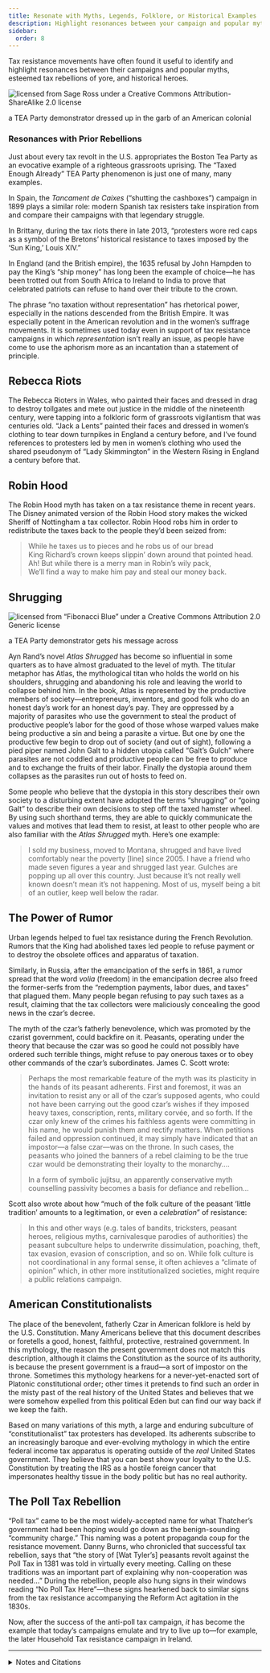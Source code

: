 ```yaml
---
title: Resonate with Myths, Legends, Folklore, or Historical Examples
description: Highlight resonances between your campaign and popular myths, esteemed tax rebellions of yore, and historical heroes.
sidebar:
  order: 8
---
```

Tax resistance movements have often found it useful to identify and highlight resonances between their campaigns and popular myths, esteemed tax rebellions of yore, and historical heroes.

![licensed from Sage Ross under a Creative Commons Attribution-ShareAlike 2.0 license](../../../assets/tricorner-hat.gif)
<figcaption>a TEA Party demonstrator dressed up in the garb of an American colonial</figcaption>

### Resonances with Prior Rebellions

Just about every tax revolt in the U.S. appropriates the Boston Tea Party as an evocative example of a righteous grassroots uprising.
The “Taxed Enough Already” TEA Party phenomenon is just one of many, many examples.

In Spain, the <i>Tancament de Caixes</i> (“shutting the cashboxes”) campaign in 1899 plays a similar role: modern Spanish tax resisters take inspiration from and compare their campaigns with that legendary struggle.

In Brittany, during the tax riots there in late 2013, “protesters wore red caps as a symbol of the Bretons’ historical resistance to taxes imposed by the ‘Sun King,’ Louis XIV.”

In England (and the British empire), the 1635 refusal by John Hampden to pay the King’s “ship money” has long been the example of choice—he has been trotted out from South Africa to Ireland to India to prove that celebrated patriots can refuse to hand over their tribute to the crown.

The phrase “no taxation without representation” has rhetorical power, especially in the nations descended from the British Empire.
It was especially potent in the American revolution and in the women’s suffrage movements.
It is sometimes used today even in support of tax resistance campaigns in which <em>representation</em> isn’t really an issue, as people have come to use the aphorism more as an incantation than a statement of principle.

## Rebecca Riots

The Rebecca Rioters in Wales, who painted their faces and dressed in drag to destroy tollgates and mete out justice in the middle of the nineteenth century, were tapping into a folkloric form of grassroots vigilantism that was centuries old.
“Jack a Lents” painted their faces and dressed in women’s clothing to tear down turnpikes in England a century before, and I’ve found references to protesters led by men in women’s clothing who used the shared pseudonym of “Lady Skimmington” in the Western Rising in England a century before that.

## Robin Hood

The Robin Hood myth has taken on a tax resistance theme in recent years.
The Disney animated version of the Robin Hood story makes the wicked Sheriff of Nottingham a tax collector.
Robin Hood robs him in order to redistribute the taxes back to the people they’d been seized from:

> While he taxes us to pieces and he robs us of our bread<br />
> King Richard’s crown keeps slippin’ down around that pointed head.<br />
> Ah! But while there is a merry man in Robin’s wily pack,<br />
> We’ll find a way to make him pay and steal our money back.

## Shrugging

![licensed from “Fibonacci Blue” under a Creative Commons Attribution 2.0 Generic license](../../../assets/atlas-shrugs.gif)
<figcaption>a TEA Party demonstrator gets his message across</figcaption>

Ayn Rand’s novel <i>Atlas Shrugged</i> has become so influential in some quarters as to have almost graduated to the level of myth.
The titular metaphor has Atlas, the mythological titan who holds the world on his shoulders, shrugging and abandoning his role and leaving the world to collapse behind him.
In the book, Atlas is represented by the productive members of society—entrepreneurs, inventors, and good folk who do an honest day’s work for an honest day’s pay.
They are oppressed by a majority of parasites who use the government to steal the product of productive people’s labor for the good of those whose warped values make being productive a sin and being a parasite a virtue.
But one by one the productive few begin to drop out of society (and out of sight), following a pied piper named John Galt to a hidden utopia called “Galt’s Gulch” where parasites are not coddled and productive people can be free to produce and to exchange the fruits of their labor.
Finally the dystopia around them collapses as the parasites run out of hosts to feed on.

Some people who believe that the dystopia in this story describes their own society to a disturbing extent have adopted the terms “shrugging” or “going Galt” to describe their own decisions to step off the taxed hamster wheel.
By using such shorthand terms, they are able to quickly communicate the values and motives that lead them to resist, at least to other people who are also familiar with the <i>Atlas Shrugged</i> myth.
Here’s one example:

> I sold my business, moved to Montana, shrugged and have lived comfortably near the poverty [line] since 2005. I have a friend who made seven figures a year and shrugged last year. Gulches are popping up all over this country. Just because it’s not really well known doesn’t mean it’s not happening. Most of us, myself being a bit of an outlier, keep well below the radar.

## The Power of Rumor

Urban legends helped to fuel tax resistance during the French Revolution.
Rumors that the King had abolished taxes led people to refuse payment or to destroy the obsolete offices and apparatus of taxation.

Similarly, in Russia, after the emancipation of the serfs in 1861, a rumor spread that the word <i>volia</i> (freedom) in the emancipation decree also freed the former-serfs from the “redemption payments, labor dues, and taxes” that plagued them.
Many people began refusing to pay such taxes as a result, claiming that the tax collectors were maliciously concealing the good news in the czar’s decree.

The myth of the czar’s fatherly benevolence, which was promoted by the czarist government, could backfire on it.
Peasants, operating under the theory that because the czar was so good he could not possibly have ordered such terrible things, might refuse to pay onerous taxes or to obey other commands of the czar’s subordinates.
James C. Scott wrote:

> Perhaps the most remarkable feature of the myth was its plasticity in the hands of its peasant adherents. First and foremost, it was an invitation to resist any or all of the czar’s supposed agents, who could not have been carrying out the good czar’s wishes if they imposed heavy taxes, conscription, rents, military corvée, and so forth. If the czar only knew of the crimes his faithless agents were committing in his name, he would punish them and rectify matters. When petitions failed and oppression continued, it may simply have indicated that an impostor—a false czar—was on the throne. In such cases, the peasants who joined the banners of a rebel claiming to be the true czar would be demonstrating their loyalty to the monarchy.…
>
> In a form of symbolic jujitsu, an apparently conservative myth counselling passivity becomes a basis for defiance and rebellion…

Scott also wrote about how “much of the folk culture of the peasant ‘little tradition’ amounts to a legitimation, or even a <em>celebration</em>” of resistance:

> In this and other ways (e.g. tales of bandits, tricksters, peasant heroes, religious myths, carnivalesque parodies of authorities) the peasant subculture helps to underwrite dissimulation, poaching, theft, tax evasion, evasion of conscription, and so on. While folk culture is not coordinational in any formal sense, it often achieves a “climate of opinion” which, in other more institutionalized societies, might require a public relations campaign.

## American Constitutionalists

The place of the benevolent, fatherly Czar in American folklore is held by the U.S. Constitution.
Many Americans believe that this document describes or foretells a good, honest, faithful, protective, restrained government.
In this mythology, the reason the present government does not match this description, although it claims the Constitution as the source of its authority, is because the present government is a fraud—a sort of impostor on the throne.
Sometimes this mythology hearkens for a never-yet-enacted sort of Platonic constitutional order; other times it pretends to find such an order in the misty past of the real history of the United States and believes that we were somehow expelled from this political Eden but can find our way back if we keep the faith.

Based on many variations of this myth, a large and enduring subculture of “constitutionalist” tax protesters has developed.
Its adherents subscribe to an increasingly baroque and ever-evolving mythology in which the entire federal income tax apparatus is operating outside of the <em>real</em> United States government.
They believe that you can best show your loyalty to the U.S. Constitution by treating the IRS as a hostile foreign cancer that impersonates healthy tissue in the body politic but has no real authority.

## The Poll Tax Rebellion

“Poll tax” came to be the most widely-accepted name for what Thatcher’s government had been hoping would go down as the benign-sounding “community charge.”
This naming was a potent propaganda coup for the resistance movement.
Danny Burns, who chronicled that successful tax rebellion, says that “the story of [Wat Tyler’s] peasants revolt against the Poll Tax in 1381 was told in virtually every meeting.
Calling on these traditions was an important part of explaining why non-cooperation was needed…”
During the rebellion, people also hung signs in their windows reading “No Poll Tax Here”—these signs hearkened back to similar signs from the tax resistance accompanying the Reform Act agitation in the 1830s.

Now, after the success of the anti-poll tax campaign, <em>it</em> has become the example that today’s campaigns emulate and try to live up to—for example, the later Household Tax resistance campaign in Ireland.

<hr />

<details>
<summary>Notes and Citations</summary>

* “Anti-layoff, tax protest in France prompts arson” <i>The Nation</i> (Thailand) 3 November 2013
* Bowen, Ivor <i>The Statutes of Wales</i> (1908) p. cxx
* Wright, Thomas <i>England Under the House of Hanover</i> (1848) pp. 154–55 (footnote), quoting the <i>Daily Gazetteer</i> of 8 October & 9 December 1735
* Flaherty, W.E. <i>The annals of England</i> (1877) p. 67
* Mercer, Johnny “The Phony King of England” Robin Hood (1973)
* “Prometheus” commenting on 14 March 2009 at <i>The Picket Line</i>
* Taine, Hippolyte “The Revolution” <i>We Won’t Pay: A Tax Resistance Reader</i> (2008) pp. 140–53
* Scott, James C. <i>Domination and the Arts of Resistance</i> (2008) pp. 97–98
* Scott, James C. <i>Weapons of the Weak: Everyday Forms of Peasant Resistance</i> (2008) p. 300
* You can find a good look at the constitutionalist tax protester movement in the United States in Doherty, Brian “It’s So Simple, It’s Ridiculous” <i>Reason</i> May 2004
* Burns, Danny <i>Poll Tax Rebellion</i> AK Press (1992), pp. 49, 58–59
* “History of the Passing of the Reform Bills” in Jones, William <i>Biographical Sketches of the Reform Ministers</i> (1832) p. 780

</details>
